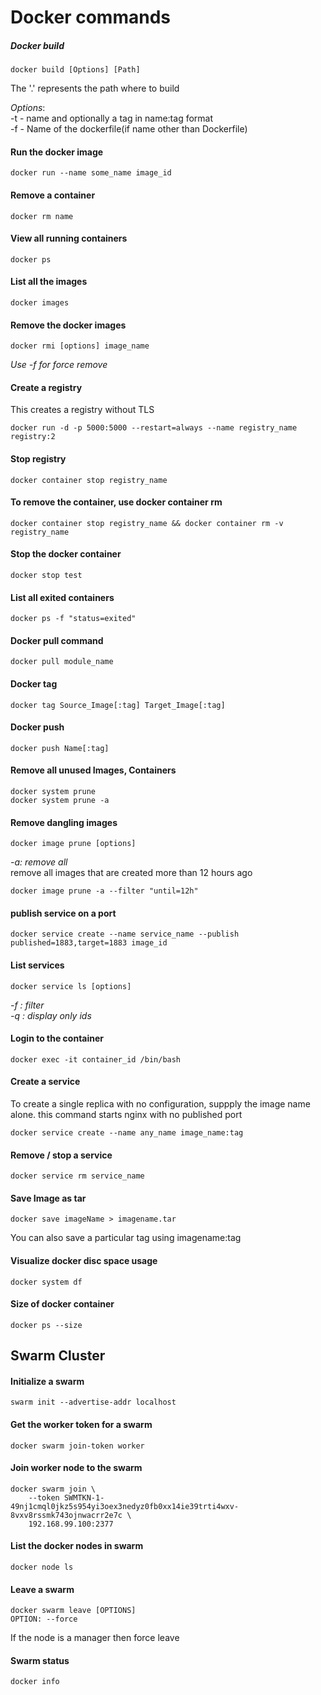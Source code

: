# Docker commands

##### Docker build
```
docker build [Options] [Path] 
```
The '.' represents the path where to build  

*Options*:  
        -t - name and optionally a tag in name:tag format  
        -f - Name of the dockerfile(if name other than Dockerfile)


#### Run the docker image
```
docker run --name some_name image_id
```

#### Remove a container
```
docker rm name
```

#### View all running containers
```
docker ps
```

#### List all the images
```
docker images
```

#### Remove the docker images
```
docker rmi [options] image_name
```
*Use -f for force remove*  

#### Create a registry  
This creates a registry without TLS
```
docker run -d -p 5000:5000 --restart=always --name registry_name registry:2
```

#### Stop registry
```
docker container stop registry_name
```

#### To remove the container, use docker container rm
```
docker container stop registry_name && docker container rm -v registry_name
```

#### Stop the docker container
```
docker stop test
```

#### List all exited containers
```
docker ps -f "status=exited"
```

#### Docker pull command
```
docker pull module_name
```

#### Docker tag 
```
docker tag Source_Image[:tag] Target_Image[:tag]
```

#### Docker push
```
docker push Name[:tag]
```

#### Remove all unused Images, Containers
```
docker system prune  
docker system prune -a  
```

#### Remove dangling images
```
docker image prune [options]
```
*-a: remove all*  
remove all images that are created more than 12 hours ago
```
docker image prune -a --filter "until=12h"
```

#### publish service on a port
```
docker service create --name service_name --publish published=1883,target=1883 image_id

```

#### List services
```
docker service ls [options]

```
*-f : filter  
-q : display only ids*  

#### Login to the container
```
docker exec -it container_id /bin/bash
```

#### Create a service
To create a single replica with no configuration, suppply the image name alone. this command starts nginx with no published port
```
docker service create --name any_name image_name:tag
```

#### Remove / stop a service 
```
docker service rm service_name
```

#### Save Image as tar
```
docker save imageName > imagename.tar
```
You can also save a particular tag using imagename:tag  

#### Visualize docker disc space usage
```
docker system df
```

#### Size of docker container
```
docker ps --size
```
## Swarm Cluster 

#### Initialize a swarm 
```
swarm init --advertise-addr localhost
```
#### Get the worker token for a swarm
```
docker swarm join-token worker
```
#### Join worker node to the swarm
```
docker swarm join \
    --token SWMTKN-1-49nj1cmql0jkz5s954yi3oex3nedyz0fb0xx14ie39trti4wxv-8vxv8rssmk743ojnwacrr2e7c \
    192.168.99.100:2377
```
#### List the docker nodes in swarm
```
docker node ls
```
#### Leave a swarm
```
docker swarm leave [OPTIONS]
OPTION: --force
```
If the node is a manager then force leave

#### Swarm status
```
docker info
```
